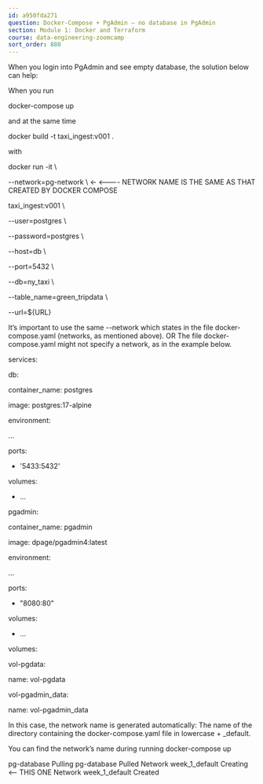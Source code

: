 ```yaml
---
id: a950fda271
question: Docker-Compose + PgAdmin – no database in PgAdmin
section: Module 1: Docker and Terraform
course: data-engineering-zoomcamp
sort_order: 880
---
```


When you login into PgAdmin and see empty database, the solution below can help:

When you run

docker-compose up

and at the same time

docker build -t taxi_ingest:v001 .

with

docker run -it \

--network=pg-network \ ← <---- NETWORK NAME IS THE SAME AS THAT CREATED BY DOCKER COMPOSE

taxi_ingest:v001 \

--user=postgres \

--password=postgres \

--host=db \

--port=5432 \

--db=ny_taxi \

--table_name=green_tripdata \

--url=${URL}

It’s important to use the same --network which states in the file docker-compose.yaml (networks, as mentioned above).  OR The file docker-compose.yaml might not specify a network, as in the example below.

services:

db:

container_name: postgres

image: postgres:17-alpine

environment:

…

ports:

- '5433:5432'

volumes:

- …

pgadmin:

container_name: pgadmin

image: dpage/pgadmin4:latest

environment:

…

ports:

- "8080:80"

volumes:

- …

volumes:

vol-pgdata:

name: vol-pgdata

vol-pgadmin_data:

name: vol-pgadmin_data

In this case, the network name is generated automatically: The name of the directory containing the docker-compose.yaml file in lowercase + _default.

You can find the network’s name during running docker-compose up

pg-database Pulling
 pg-database Pulled
 Network week_1_default  Creating <-- THIS ONE
 Network week_1_default  Created

